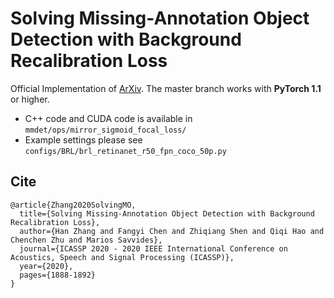 
# Solving Missing-Annotation Object Detection with Background Recalibration Loss

Official Implementation of [ArXiv](https://arxiv.org/abs/2002.05274).
The master branch works with **PyTorch 1.1** or higher.

- C++ code and CUDA code is available in `mmdet/ops/mirror_sigmoid_focal_loss/`
- Example settings please see `configs/BRL/brl_retinanet_r50_fpn_coco_50p.py`

## Cite

```
@article{Zhang2020SolvingMO,
  title={Solving Missing-Annotation Object Detection with Background Recalibration Loss},
  author={Han Zhang and Fangyi Chen and Zhiqiang Shen and Qiqi Hao and Chenchen Zhu and Marios Savvides},
  journal={ICASSP 2020 - 2020 IEEE International Conference on Acoustics, Speech and Signal Processing (ICASSP)},
  year={2020},
  pages={1888-1892}
}
```